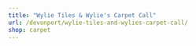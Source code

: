 ```yaml
---
title: "Wylie Tiles & Wylie's Carpet Call"
url: /devonport/wylie-tiles-and-wylies-carpet-call/
shop: carpet
---
```

